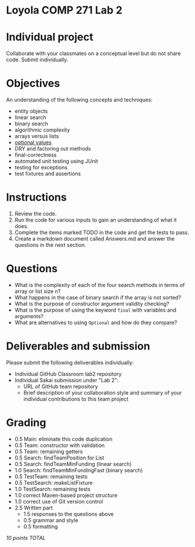 # Loyola COMP 271 Lab 2

# Individual project

Collaborate with your classmates on a conceptual level but do not share code.
Submit individually.

# Objectives

An understanding of the following concepts and techniques:

- entity objects
- linear search
- binary search
- algorithmic complexity
- arrays versus lists
- [optional values](https://docs.oracle.com/javase/8/docs/api/java/util/Optional.html)
- DRY and factoring out methods
- final-correctness
- automated unit testing using JUnit
- testing for exceptions
- test fixtures and assertions

# Instructions

1. Review the code.
2. Run the code for various inputs to gain an understanding of what it does.
3. Complete the items marked TODO in the code and get the tests to pass.
4. Create a markdown document called Answers.md and answer the questions in the next section.

# Questions

- What is the complexity of each of the four search methods in terms of array or list size n?
- What happens in the case of binary search if the array is not sorted?
- What is the purpose of constructor argument validity checking?
- What is the purpose of using the keyword `final` with variables and arguments?
- What are alternatives to using `Optional` and how do they compare?

# Deliverables and submission

Please submit the following deliverables individually:

- Individual GitHub Classroom lab2 repository 
- Individual Sakai submission under "Lab 2":
  - URL of GitHub team repository
  - Brief description of your collaboration style and summary of your 
    individual contributions to this team project

# Grading

- 0.5 Main: eliminate this code duplication
- 0.5 Team: constructor with validation
- 0.5 Team: remaining getters
- 0.5 Search: findTeamPosition for List
- 0.5 Search: findTeamMinFunding (linear search)
- 1.0 Search: findTeamMinFundingFast (binary search)
- 0.5 TestTeam: remaining tests
- 0.5 TestSearch: makeListFixture
- 1.0 TestSearch: remaining tests
- 1.0 correct Maven-based project structure
- 1.0 correct use of Git version control
- 2.5 Written part
  - 1.5 responses to the questions above
  - 0.5 grammar and style
  - 0.5 formatting

*10 points TOTAL*
